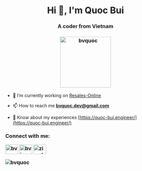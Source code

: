 <h1 align="center">Hi 👋, I'm Quoc Bui</h1>
<h3 align="center">A coder from Vietnam</h3>
<h3 align="center">
<img align="center" src="https://github.com/bvquoc/Portfolio/blob/main/src/Assets/avatar.png?raw=true" alt="bvquoc" height="160" />
</h3>

- 🔭 I’m currently working on [Resales-Online](https://www.resales-online.com/en/)

- 📫 How to reach me **bvquoc.dev@gmail.com**

- 📄 Know about my experiences [https://quoc-bui.engineer/](https://quoc-bui.engineer/)

<h3 align="left">Connect with me:
<p align="left">
  <a href="https://www.linkedin.com/in/quoc-bv/" target="blank"><img align="center" src="https://raw.githubusercontent.com/rahuldkjain/github-profile-readme-generator/master/src/images/icons/Social/linked-in-alt.svg" alt="bvquoc" height="30" width="40" /></a>
<a href="https://www.facebook.com/bviquoc/" target="blank"><img align="center" src="https://raw.githubusercontent.com/rahuldkjain/github-profile-readme-generator/master/src/images/icons/Social/facebook.svg" alt="bviquoc" height="30" width="40" /></a>
<a href="https://instagram.com/ziwok" target="blank"><img align="center" src="https://raw.githubusercontent.com/rahuldkjain/github-profile-readme-generator/master/src/images/icons/Social/instagram.svg" alt="ziwok" height="30" width="40" /></a>
</p>

<p><img align="center" src="https://github-readme-streak-stats.herokuapp.com/?user=bvquoc&" alt="bvquoc" /></p>
